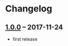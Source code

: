 # Changelog

## [1.0.0](https://github.com/pdir/content-migration-bundle/tree/1.0.0) – 2017-11-24

- first release
